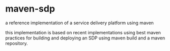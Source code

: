 maven-sdp
=========

a reference implementation of a service delivery platform using maven

this implementation is based on recent implementations using best maven practices for building and deploying an SDP using maven build and a maven repository.
